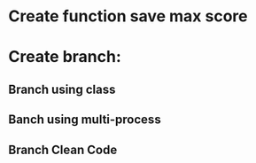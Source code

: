 # Create function save max score
# Create branch:
## Branch using class
## Banch using multi-process
## Branch Clean Code
